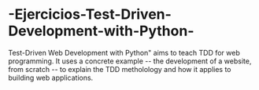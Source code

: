 # -Ejercicios-Test-Driven-Development-with-Python-
Test-Driven Web Development with Python" aims to teach TDD for web programming. It uses a concrete example -- the development of a website, from scratch -- to explain the TDD metholology and how it applies to building web applications.
